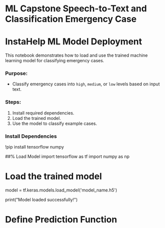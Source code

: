 # ML Capstone Speech-to-Text and Classification Emergency Case

# InstaHelp ML Model Deployment

This notebook demonstrates how to load and use the trained machine learning model for classifying emergency cases.

### Purpose:
- Classify emergency cases into `high`, `medium`, or `low` levels based on input text.

### Steps:
1. Install required dependencies.
2. Load the trained model.
3. Use the model to classify example cases.

###  Install Dependencies
!pip install tensorflow numpy

##% Load Model
import tensorflow as tf
import numpy as np

# Load the trained model
model = tf.keras.models.load_model('model_name.h5')

print("Model loaded successfully!")

# Define Prediction Function




